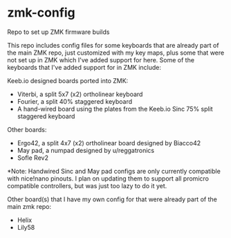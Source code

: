 # zmk-config
Repo to set up ZMK firmware builds

This repo includes config files for some keyboards that are 
already part of the main ZMK repo, just customized with my key maps, 
plus some that were not set up in ZMK which I've added support for here. 
Some of the keyboards that I've added support for in ZMK include:

Keeb.io designed boards ported into ZMK:

- Viterbi, a split 5x7 (x2) ortholinear keyboard
- Fourier, a split 40% staggered keyboard
- A hand-wired board using the plates from the Keeb.io Sinc 75% split staggered keyboard

Other boards:

- Ergo42, a split 4x7 (x2) ortholinear board designed by Biacco42
- May pad, a numpad designed by u/reggatronics
- Sofle Rev2

*Note: Handwired Sinc and May pad configs are only currently compatible 
with nice!nano pinouts. I plan on updating them to support all promicro 
compatible controllers, but was just too lazy to do it yet.


Other board(s) that I have my own config for that were already part of the main zmk repo:

- Helix
- Lily58
